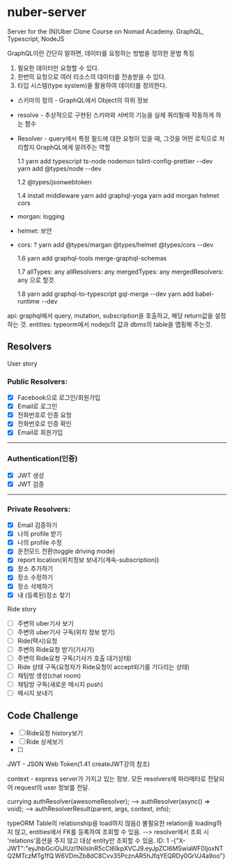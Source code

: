 # nuber-server

Server for the (N)Uber Clone Course on Nomad Academy. GraphQL, Typescript, NodeJS

GraphQL이란 간단히 말하면, 데이터를 요청하는 방법을 정의한 문법
특징

1. 필요한 데이터만 요청할 수 있다.
2. 한번의 요청으로 여러 리소스의 데이터를 전송받을 수 있다.
3. 타입 시스템(type system)을 활용하여 데이터를 정의한다.

- 스키마의 정의 - GraphQL에서 Object의 하위 정보
- resolve - 추상적으로 구현된 스키마와 서버의 기능을 실제 쿼리될때 작동하게 하는 함수
- Resolver - query에서 특정 필드에 대한 요청이 있을 때, 그것을 어떤 로직으로 처리할지 GraphQL에게 알려주는 역할

  1.1
  yarn add typescript ts-node nodemon tslint-config-prettier --dev
  yarn add @types/node --dev

  1.2 @types/jsonwebtoken

  1.4
  install middleware
  yarn add graphql-yoga
  yarn add morgan helmet cors

* morgan: logging
* helmet: 보안
* cors: ?
  yarn add @types/margan @types/helmet @types/cors --dev

  1.6
  yarn add graphql-tools merge-graphql-schemas

  1.7
  allTypes: any
  allResolvers: any
  mergedTypes: any
  mergedResolvers: any
  으로 할것.

  1.8
  yarn add graphql-to-typescript gql-merge --dev
  yarn add babel-runtime --dev

api: graphql에서 query, mutation, subscription을 호출하고, 해당 return값을 설정하는 것.
entities: typeorm에서 nodejs의 값과 dbms의 table을 맵핑해 주는것.

## Resolvers

User story

### Public Resolvers:

- [x] Facebook으로 로그인/회원가입
- [x] Email로 로그인
- [x] 전화번호로 인증 요청
- [x] 전화번호로 인증 확인
- [x] Email로 회원가입

---

### Authentication(인증)

- [x] JWT 생성
- [x] JWT 검증

---

### Private Resolvers:

- [x] Email 검증하기
- [x] 나의 profile 받기
- [x] 나의 profile 수정
- [x] 운전모드 전환(toggle driving mode)
- [x] report location(위치정보 보내기(계속-subscription))
- [x] 장소 추가하기
- [x] 장소 수정하기
- [x] 장소 삭제하기
- [x] 내 (등록된)장소 찾기

Ride story

- [ ] 주변의 uber기사 보기
- [ ] 주변의 uber기사 구독(위치 정보 받기)
- [ ] Ride(택시)요청
- [ ] 주변의 Ride요청 받기(기사가)
- [ ] 주변의 Ride요청 구독(기사가 호출 대기상태)
- [ ] Ride 상태 구독(요청자가 Ride요청이 accept되기를 기다리는 상태)
- [ ] 채팅방 생성(chat room)
- [ ] 채팅방 구독(새로운 메시지 push)
- [ ] 메시지 보내기

## Code Challenge

- [ ] Ride요청 history보기
- [ ] Ride 상세보기
- [ ]

JWT - JSON Web Token(1.41 createJWT강의 참조)

context - express server가 가지고 있는 정보.
모든 resolvers에 파라메터로 전달되어 request의 user 정보를 전달.

currying
authResolver(awesomeResolver);
--> authResolver(async() => void);
--> authResolverResult(parent, args, context, info);

typeORM
Table의 relationship을 load하지 않음()
불필요한 relation을 loading하지 않고, entities에서 FK를 등록하여 조회할 수 있음.
--> resolver에서 조회 시 'relations'옵션을 주지 않고 대상 entity만 조회할 수 있음.
ID: 1 -{"X-JWT":"eyJhbGciOiJIUzI1NiIsInR5cCI6IkpXVCJ9.eyJpZCI6MSwiaWF0IjoxNTQ2MTczMTg1fQ.W6VDmZb8dC8Cvv35PcznAR5hJfqYEQRDy0GrVJ4a9oo"}
